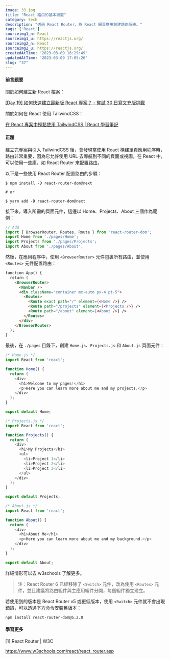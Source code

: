 ```yaml
---
image: 33.jpg
title: "React 路由的基本設置"
category: tech
description: "透過 React Router，為 React 網頁應用創建路由系統。"
tags: ['React']
sourceimg1_n: React
sourceimg1_u: https://reactjs.org/
sourceimg2_n: React
sourceimg2_u: https://reactjs.org/
createdAtTime: '2023-03-09 16:29:49'
updatedAtTime: '2023-03-09 17:05:26'
slug: "37"
---
```


#### 前言題要

關於如何建立新 React 檔案：

[[Day 19] 如何快速建立最新版 React 專案？ - 嘗試 30 日寫文充版挑戰](blog/35)

關於如何在 React 使用 TailwindCSS：

[在 React 專案中輕鬆使用 TailwindCSS | React 學習筆記](blog/36) 

#### 正題

建立完專案與引入 TailwindCSS 後，會發現當使用 React 構建單頁應用程序時，路由非常重要，因為它允許使用 URL 去導航到不同的頁面或視圖。在 React 中，可以使用一些庫，如 React Router 來配置路由。

以下是一些使用 React Router 配置路由的步驟：

```shell
$ npm install -D react-router-dom@next

# or

$ yarn add -D react-router-dom@next
```

接下來，導入所需的頁面元件，這邊以 Home、Projects、About 三個作為範例：
```js
// Add
import { BrowserRouter, Routes, Route } from 'react-router-dom';
import Home from './pages/Home';
import Projects from './pages/Projects';
import About from './pages/About';
```

然後，在應用程序中，使用 `<BrowserRouter>` 元件包裹所有路由，並使用 `<Routes>` 元件配置路由：
```html
function App() {
  return (
    <BrowserRouter>
      <Navbar />
      <div className="container mx-auto px-4 pt-5">
        <Routes>
          <Route exact path="/" element={<Home />} />
          <Route path="/projects" element={<Projects />} />
          <Route path="/about" element={<About />} />
        </Routes>
      </div>
    </BrowserRouter>
  );
}
```

最後，在 `./pages` 目錄下，創建 `Home.js`、`Projects.js` 和 `About.js` 頁面元件：
```js
/* Home.js */
import React from 'react';

function Home() {
  return (
    <div>
      <h1>Welcome to my pages!</h1>
      <p>Here you can learn more about me and my projects.</p>
    </div>
  );
}

export default Home;
```
```js
/* Projects.js */
import React from 'react';

function Projects() {
  return (
    <div>
      <h1>My Projects</h1>
      <ul>
        <li>Project 1</li>
        <li>Project 2</li>
        <li>Project 3</li>
      </ul>
    </div>
  );
}

export default Projects;
```
```js
/* About.js */
import React from 'react';

function About() {
  return (
    <div>
      <h1>About Me</h1>
      <p>Here you can learn more about me and my background.</p>
    </div>
  );
}

export default About;
```

詳細情形可以去 w3schools 了解更多。

> 注：React Router 6 已經移除了 `<Switch>` 元件，改為使用 `<Routes>` 元件，並且建議將路由組件與主應用組件分開，每個組件獨立建立。

若使用到的版本是 React Router v5 或更低版本，使用 `<Switch>` 元件就不會出現錯誤，可以透過下方命令安裝舊版本：
```shell
npm install react-router-dom@5.2.0
```

#### 學習更多

[1] React Router | W3C

<https://www.w3schools.com/react/react_router.asp>